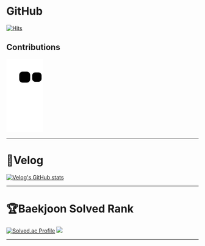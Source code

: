 <!-- 머리말 -->
<!-- ![header](https://capsule-render.vercel.app/api?type=wave&color=timeGradient&height=300&section=header&text=Welcome%20SangJin's%20GitHub&animation=fadeIn&fontSize=50)
-->

# GitHub
[![Hits](https://hits.seeyoufarm.com/api/count/incr/badge.svg?url=https%3A%2F%2Fgithub.com%2Fhamsangjin%2Fhit-counter&count_bg=%2379C83D&title_bg=%23555555&icon=&icon_color=%230082FD&title=%EA%B9%83%ED%97%88%EB%B8%8C+%EB%B0%A9%EB%AC%B8%EC%9E%90%EC%88%98&edge_flat=false)](https://hits.seeyoufarm.com)

## Contributions
![snake gif](https://github.com/hamsangjin/hamsangjin/blob/output/github-contribution-grid-snake.svg)

---

# 📝Velog
<!-- [![Velog's GitHub stats](https://velog-readme-stats.vercel.app/api?name=hamsangjin)](https://velog.io/@hamsangjin) -->
[![Velog's GitHub stats](https://velog-readme-stats.vercel.app/api/list?name=hamsangjin)](https://velog.io/@hamsangjin) 

--- 

# 🏆Baekjoon Solved Rank
[![Solved.ac Profile](http://mazassumnida.wtf/api/generate_badge?boj=hamsangjin)](https://solved.ac/hamsangjin)
 <img src="http://mazandi.herokuapp.com/api?handle=hamsangjin&theme=warm"/>

---


<!-- 
# 📚 Tech stack
[![My Skills](https://skillicons.dev/icons?i=html,css,js,react,nextjs,redux,emotion,sass,mongodb,mysql&perline=5)](https://skillicons.dev)

<br/>


# 🔨 Tools
[![My Skills](https://skillicons.dev/icons?i=git,github,gitlab,vscode,aws,jenkins,figma&perline=5)](https://skillicons.dev) -->

